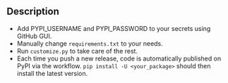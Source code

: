## Description
* Add PYPI_USERNAME and PYPI_PASSWORD to your secrets using GitHub GUI.
* Manually change `requirements.txt` to your needs.
* Run `customize.py` to take care of the rest.
* Each time you push a new release, code is automatically published on PyPI via the workflow. `pip install -U <your_package>` should then install the latest version.
